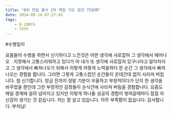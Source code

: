 ```yaml
---
title: "8차 천일 결사 2차 백일 기도 정진 75일째"
date: 2014-09-14 07:27:43
tags:
    - 8-200th
    - 75th
---
```


#수행일지

요즘들어 수행을 하면서 신기하다고 느낀것은 어떤 생각에 사로잡혀 그 생각에서 헤어나오ᅠ지못해서 고통스러워하고 있다가 아 내가 또 생각에 사로잡혀 있구나라고 알아차리고 그 생각에서 빠져나오기 위해서 이렇게 저렇게 노력을하다 한 순간 그 생각에서 빠져나오는 경험을 합니다. 그러면 그렇게 고통스럽던 순간들이 온데간데 없이 사라져 버립니다. 참 신기합니다. 방금 전까지 정말 기분이 우울하고 부정적이다가 단지 한 생각을 바꾸었을 뿐인데 그런 부정적인 감정들이 순식간에 사라져 버림을 경험합니다. 요즘도 매일 경계에 걸려 넘어지고 있지만 이렇게 하나둘 성공의 경험이 쎃여갈때마다 점점 자신감이 생기는 것 같습니다. 저는 잘 살고 있습니다. 아무 부족함이 없습니다. 감사합니다. 부처님!
